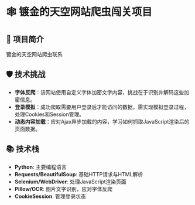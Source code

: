 # 🕸️ 镀金的天空网站爬虫闯关项目


## 🌟 项目简介

镀金的天空网站爬虫联系

## 🛡️ 技术挑战

- **字体反爬**：该网站使用自定义字体加密文字内容，挑战在于识别并解码这些加密信息。
- **登录模拟**：成功爬取需要用户登录后才能访问的数据，需实现模拟登录过程，处理Cookies和Session管理。
- **动态内容加载**：应对Ajax异步加载的内容，学习如何抓取JavaScript渲染后的页面数据。

## 📚 技术栈

- **Python**: 主要编程语言
- **Requests/BeautifulSoup**: 基础HTTP请求与HTML解析
- **Selenium/WebDriver**: 处理JavaScript渲染页面
- **Pillow/OCR**: 图片文字识别，应对字体反爬
- **CookieSession**: 管理登录状态
